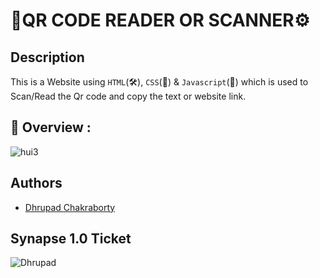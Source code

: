 # 🔧QR CODE READER OR SCANNER⚙️

## Description
This is a Website using `HTML`(🛠️), `CSS`(🎨) & `Javascript`(🧠) which is used to Scan/Read the Qr code and copy the text or website link. 

## 🔮 Overview :

![hui3](https://user-images.githubusercontent.com/91726340/213468089-de92ddc8-d024-4aec-aa69-523963118210.gif)

## Authors

* [Dhrupad Chakraborty](https://github.com/dhrupad17)

## Synapse 1.0 Ticket

![Dhrupad](https://user-images.githubusercontent.com/91726340/211203653-48a1b4d7-c88e-4090-a59d-fd7e59dbe98d.png)
